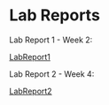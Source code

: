 # Lab Reports

Lab Report 1 - Week 2:

[LabReport1](https://sanjithdevineni.github.io/cse15l-lab-reports/lab-report-1-week-2)

Lab Report 2 - Week 4:

[LabReport2](https://sanjithdevineni.github.io/cse15l-lab-reports/lab-report-2-week-4)